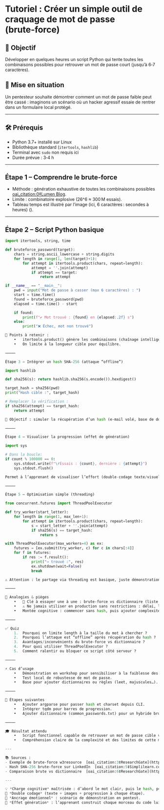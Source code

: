 # Tutoriel : Créer un simple outil de craquage de mot de passe (brute‑force)

## 🎯 Objectif  
Développer en quelques heures un script Python qui tente toutes les combinaisons possibles pour retrouver un mot de passe court (jusqu’à 6‑7 caractères).

## 🧠 Mise en situation  
Un pentesteur souhaite démontrer comment un mot de passe faible peut être cassé : imaginons un scénario où un hacker agressif essaie de rentrer dans un formulaire local protégé.

---

## 🛠️ Prérequis
- Python 3.7+ installé sur Linux
- Bibliothèque standard (`itertools`, `hashlib`)
- Terminal avec `sudo` non requis ici
- Durée prévue : 3‑4 h

---

## Étape 1 – Comprendre le brute‑force  
- Méthode : génération exhaustive de toutes les combinaisons possibles  [oai_citation:0‡Lumen Blog](https://blog.lumen.com/what-is-a-brute-force-attack/?utm_source=chatgpt.com).
- Limite : combinatoire explosive (26^6 ≈ 300 M essais).
- Tableau temps est illustré par l’image (ici, 6 caractères : secondes à heures) ().

---

## Étape 2 – Script Python basique

```python
import itertools, string, time

def bruteforce_password(target):
    chars = string.ascii_lowercase + string.digits
    for length in range(1, len(target)+1):
        for attempt in itertools.product(chars, repeat=length):
            attempt = ''.join(attempt)
            if attempt == target:
                return attempt

if __name__ == "__main__":
    pwd = input("Mot de passe à casser (max 6 caractères) : ")
    start = time.time()
    found = bruteforce_password(pwd)
    elapsed = time.time() - start

    if found:
        print(f"✔️ Mot trouvé : {found} en {elapsed:.2f} s")
    else:
        print("❌ Échec, mot non trouvé")

📌 Points à retenir :
	•	itertools.product() génère les combinaisons (chaînage intelligent, sans grosse mémoire).
	•	On limite à la longueur cible pour équilibre.

⸻

Étape 3 – Intégrer un hash SHA‑256 (attaque “offline”)

import hashlib

def sha256(s): return hashlib.sha256(s.encode()).hexdigest()

target_hash = sha256(pwd)
print("Hash cible :", target_hash)

# Remplacer la vérification :
if sha256(attempt) == target_hash:
    return attempt

🧠 Objectif : simuler la récupération d’un hash (e‑mail volé, base de données compromise).  ￼

⸻

Étape 4 – Visualiser la progression (effet de génération)

import sys

# Dans la boucle:
if count % 100000 == 0:
    sys.stdout.write(f"\rEssais : {count}, dernière : {attempt}")
    sys.stdout.flush()

Permet à l’apprenant de visualiser l’effort (double-codage texte/visuel).

⸻

Étape 5 – Optimisation simple (threading)

from concurrent.futures import ThreadPoolExecutor

def try_worker(start_letter):
    for length in range(1, max_len+1):
        for attempt in itertools.product(chars, repeat=length):
            s = start_letter + ''.join(attempt)
            if sha256(s) == target_hash:
                return s

with ThreadPoolExecutor(max_workers=4) as ex:
    futures = [ex.submit(try_worker, c) for c in chars[:4]]
    for f in futures:
        if res := f.result():
            print("→ trouvé :", res)
            ex.shutdown(wait=False)
            break

⚠️ Attention : le partage via threading est basique, juste démonstration.

⸻

🧠 Analogies & pièges
	•	🔑 Clé à essayer une à une : brute‑force vs dictionnaire (liste de mots fréquents)  ￼.
	•	⚠️ Ne jamais utiliser en production sans restrictions : délai, lockout, captcha.
	•	Montée cognitive : commencer sans hash, puis ajouter complexité.

⸻

✅ Quiz
	1.	Pourquoi on limite length à la taille du mot à chercher ?
	2.	Pourquoi l’attaque est “offline” après récupération du hash ?
	3.	Avantages/inconvénients du brute-force vs dictionnaire ?
	4.	Pour quoi utiliser ThreadPoolExecutor ?
	5.	Comment ralentir ou bloquer ce script côté serveur ?

⸻

⚡ Cas d’usage
	•	Démonstration en workshop pour sensibiliser à la faiblesse des mots de passe courts.
	•	Test local de robustesse de mot de passe.
	•	Base pour ajouter dictionnaires ou règles (leet, majuscules…).

⸻

🧩 Étapes suivantes
	•	Ajouter argparse pour passer hash et charset depuis CLI.
	•	Intégrer tqdm pour barres de progression.
	•	Ajouter dictionnaire (common_passwords.txt) pour un hybride brute/dico.

⸻

🎓 Résultat attendu
	•	Script fonctionnel capable de retrouver un mot de passe cible via brute‑force et hash comparatif.
	•	Compréhension claire de la complexité et des limites de cette méthode.

---

📚 Sources :
- Exemple de brute‑force w3resource  [oai_citation:3‡ResearchGate](https://www.researchgate.net/figure/Brute-Force-cracking-6-character-Passwords-on-Tesla-C1060-and-C2050_fig2_261347911?utm_source=chatgpt.com) [oai_citation:4‡Simplilearn.com](https://www.simplilearn.com/tutorials/cyber-security-tutorial/how-to-crack-passwords?utm_source=chatgpt.com)  
- Hash SHA‑256 brute‑force sur LinkedIn  [oai_citation:5‡Simplilearn.com](https://www.simplilearn.com/tutorials/cryptography-tutorial/brute-force-attack?utm_source=chatgpt.com)  
- Comparaison brute vs dictionnaire  [oai_citation:6‡ResearchGate](https://www.researchgate.net/figure/Brute-Force-cracking-6-character-Passwords-on-Tesla-C1060-and-C2050_fig2_261347911?utm_source=chatgpt.com)

---

💡 *Charge cognitive* maîtrisée : d’abord le mot clair, puis le hash, puis le threading.  
📌 *Double codage* (texte + images + progression à chaque étape).  
🎯 *Ancrage émotionnel* : scénario de démonstration en pentest.  
🧩 *Effet génération* : l’apprenant construit chaque morceau du code lui-même.  